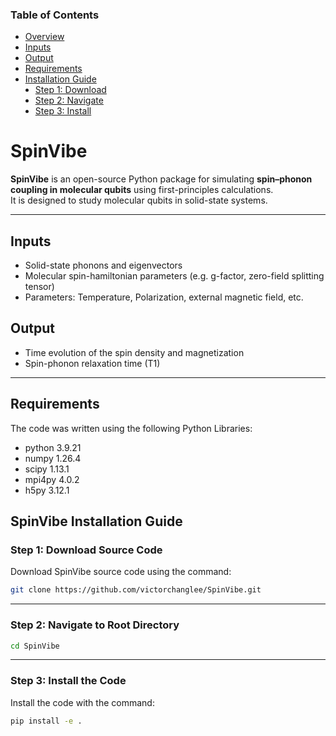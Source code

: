 

<div class="container">
  <aside class="sidebar">
    <nav>
      <h3>Table of Contents</h3>
      <ul>
        <li><a href="#overview">Overview</a></li>
        <li><a href="#inputs">Inputs</a></li>
        <li><a href="#output">Output</a></li>
        <li><a href="#requirements">Requirements</a></li>
        <li><a href="#installation">Installation Guide</a></li>
        <li style="margin-left: 1rem;"><a href="#step-1">Step 1: Download</a></li>
        <li style="margin-left: 1rem;"><a href="#step-2">Step 2: Navigate</a></li>
        <li style="margin-left: 1rem;"><a href="#step-3">Step 3: Install</a></li>
      </ul>
    </nav>
  </aside>

  <main class="content">

# <span id="overview">SpinVibe</span>

**SpinVibe** is an open-source Python package for simulating **spin–phonon coupling in molecular qubits** using first-principles calculations.  
It is designed to study molecular qubits in solid-state systems.

---

## <span id="inputs">Inputs</span>

- Solid-state phonons and eigenvectors
- Molecular spin-hamiltonian parameters (e.g. g-factor, zero-field splitting tensor)
- Parameters: Temperature, Polarization, external magnetic field, etc.

## <span id="output">Output</span>

- Time evolution of the spin density and magnetization
- Spin-phonon relaxation time (T1)

---

## <span id="requirements">Requirements</span>

The code was written using the following Python Libraries:
- python                    3.9.21
- numpy                     1.26.4
- scipy                     1.13.1
- mpi4py                    4.0.2
- h5py                      3.12.1

## <span id="installation">SpinVibe Installation Guide</span>

### <span id="step-1">Step 1: Download Source Code</span>

Download SpinVibe source code using the command:

```bash
git clone https://github.com/victorchanglee/SpinVibe.git
```

---

### <span id="step-2">Step 2: Navigate to Root Directory</span>

```bash
cd SpinVibe
```

---

### <span id="step-3">Step 3: Install the Code</span>

Install the code with the command:

```bash
pip install -e .
```

  </main>
</div>
